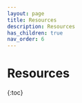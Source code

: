 ```yaml
---
layout: page
title: Resources
description: Resources
has_children: true
nav_order: 6
---
```


# Resources

{:toc}
